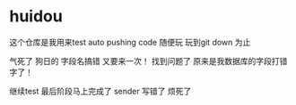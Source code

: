 # huidou
这个仓库是我用来test auto pushing code 
随便玩
玩到git down 为止

气死了 狗日的  字段名搞错 又要来一次！
找到问题了 原来是我数据库的字段打错字了！

继续test 最后阶段马上完成了
sender 写错了 烦死了 
